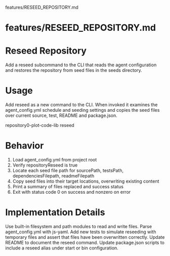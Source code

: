 features/RESEED_REPOSITORY.md
# features/RESEED_REPOSITORY.md
# Reseed Repository

Add a reseed subcommand to the CLI that reads the agent configuration and restores the repository from seed files in the seeds directory.

# Usage

Add reseed as a new command to the CLI. When invoked it examines the agent_config.yml schedule and seeding settings and copies the seed files over current source, test, README and package.json.

repository0-plot-code-lib reseed

# Behavior

1. Load agent_config.yml from project root
2. Verify repositoryReseed is true
3. Locate each seed file path for sourcePath, testsPath, dependenciesFilepath, readmeFilepath
4. Copy seed files into their target locations, overwriting existing content
5. Print a summary of files replaced and success status
6. Exit with status code 0 on success and nonzero on error

# Implementation Details

Use built-in filesystem and path modules to read and write files. Parse agent_config.yml with js-yaml. Add new tests to simulate reseeding with temporary files and assert that files have been overwritten correctly. Update README to document the reseed command. Update package.json scripts to include a reseed alias under start or bin configuration.